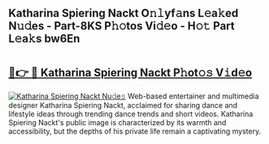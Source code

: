 ## Katharina Spiering Nackt O𝚗𝚕yf𝚊ns L𝚎a𝚔ed N𝚞𝚍es - Part-8KS P𝚑𝚘tos Vi𝚍𝚎o - H𝚘𝚝 Part L𝚎a𝚔s bw6En

# <h2><a href="http://kf71tj.oniu.top/?m=Katharina+Spiering+Nackt">🔗👉 🔴 Katharina Spiering Nackt P𝚑ot𝚘𝚜 V𝚒d𝚎o</a></h2>

[![Katharina Spiering Nackt Nu𝚍e𝚜](https://i.imgur.com/0qMVB7G.gif)](http://kf71tj.oniu.top/?m=Katharina+Spiering+Nackt)
Web-based entertainer and multimedia designer Katharina Spiering Nackt, acclaimed for sharing dance and lifestyle ideas through trending dance trends and short videos. Katharina Spiering Nackt's public image is characterized by its warmth and accessibility, but the depths of his private life remain a captivating mystery.  
